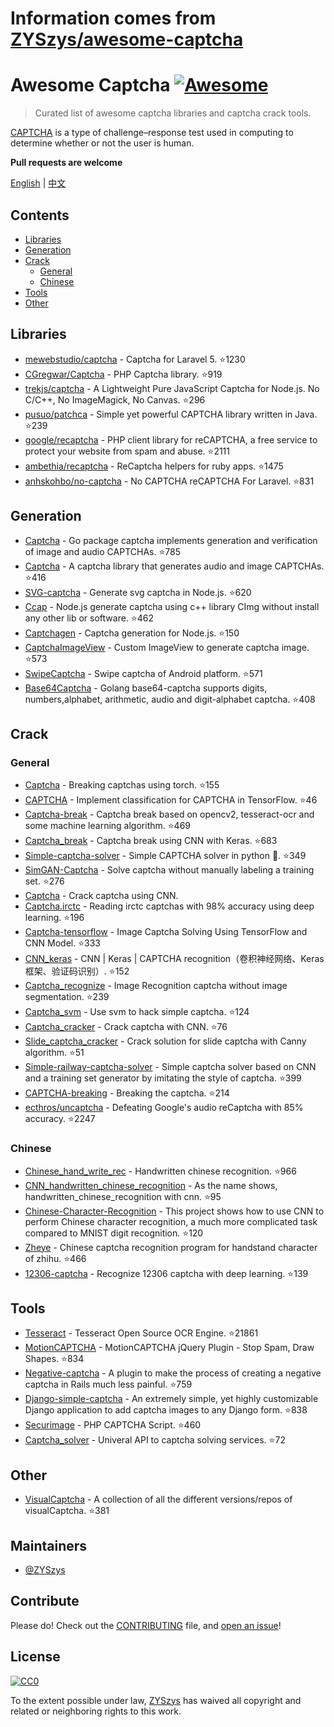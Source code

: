 # Information comes from [ZYSzys/awesome-captcha](https://github.com/ZYSzys/awesome-captcha)
# Awesome Captcha [![Awesome](https://awesome.re/badge.svg)](https://awesome.re)

> Curated list of awesome captcha libraries and captcha crack tools.  

[CAPTCHA](https://en.wikipedia.org/wiki/CAPTCHA) is a type of challenge–response test used in computing to determine whether or not the user is human.  

**Pull requests are welcome**

[English](README.md) | [中文](README-zh.md)

## Contents

- [Libraries](#libraries)
- [Generation](#generation)
- [Crack](#crack)
    - [General](#general)
    - [Chinese](#chinese)
- [Tools](#tools)
- [Other](#other)


## Libraries

- [mewebstudio/captcha](https://github.com/mewebstudio/captcha) - Captcha for Laravel 5. :star:1230
- [CGregwar/Captcha](https://github.com/Gregwar/Captcha) - PHP Captcha library. :star:919
- [trekjs/captcha](https://github.com/trekjs/captcha) - A Lightweight Pure JavaScript Captcha for Node.js. No C/C++, No ImageMagick, No Canvas. :star:296
- [pusuo/patchca](https://github.com/pusuo/patchca) - Simple yet powerful CAPTCHA library written in Java. :star:239
- [google/recaptcha](https://github.com/google/recaptcha) - PHP client library for reCAPTCHA, a free service to protect your website from spam and abuse. :star:2111
- [ambethia/recaptcha](https://github.com/ambethia/recaptcha) - ReCaptcha helpers for ruby apps. :star:1475
- [anhskohbo/no-captcha](https://github.com/anhskohbo/no-captcha) - No CAPTCHA reCAPTCHA For Laravel. :star:831


## Generation
- [Captcha](https://github.com/dchest/captcha) - Go package captcha implements generation and verification of image and audio CAPTCHAs. :star:785
- [Captcha](https://github.com/lepture/captcha) - A captcha library that generates audio and image CAPTCHAs. :star:416
- [SVG-captcha](https://github.com/lemonce/svg-captcha) - Generate svg captcha in Node.js. :star:620
- [Ccap](https://github.com/DoubleSpout/ccap) - Node.js generate captcha using c++ library CImg without install any other lib or software. :star:462
- [Captchagen](https://github.com/contra/captchagen) - Captcha generation for Node.js. :star:150
- [CaptchaImageView](https://github.com/jineshfrancs/CaptchaImageView) - Custom ImageView to generate captcha image. :star:573
- [SwipeCaptcha](https://github.com/mcxtzhang/SwipeCaptcha) - Swipe captcha of Android platform. :star:571
- [Base64Captcha](https://github.com/mojocn/base64Captcha) - Golang base64-captcha supports digits, numbers,alphabet, arithmetic, audio and digit-alphabet captcha. :star:408


## Crack

### General
- [Captcha](https://github.com/arunpatala/captcha) - Breaking captchas using torch. :star:155
- [CAPTCHA](https://github.com/zakizhou/CAPTCHA) - Implement classification for CAPTCHA in TensorFlow. :star:46
- [Captcha-break](https://github.com/nladuo/captcha-break) - Captcha break based on opencv2, tesseract-ocr and some machine learning algorithm. :star:469
- [Captcha_break](https://github.com/ypwhs/captcha_break) - Captcha break using CNN with Keras. :star:683
- [Simple-captcha-solver](https://github.com/ptigas/simple-captcha-solver) - Simple CAPTCHA solver in python 🐍. :star:349
- [SimGAN-Captcha](https://github.com/rickyhan/SimGAN-Captcha) - Solve captcha without manually labeling a training set. :star:276
- [Captcha](https://github.com/HLearning/captcha) - Crack captcha using CNN.
- [Captcha.irctc](https://github.com/arunpatala/captcha.irctc) - Reading irctc captchas with 98% accuracy using deep learning. :star:196
- [Captcha-tensorflow](https://github.com/JackonYang/captcha-tensorflow) - Image Captcha Solving Using TensorFlow and CNN Model. :star:333
- [CNN_keras](https://github.com/skyduy/CNN_keras) - CNN | Keras | CAPTCHA recognition（卷积神经网络、Keras框架、验证码识别）. :star:152
- [Captcha_recognize](https://github.com/PatrickLib/captcha_recognize) - Image Recognition captcha without image segmentation. :star:239
- [Captcha_svm](https://github.com/zhengwh/captcha-svm) - Use svm to hack simple captcha. :star:124
- [Captcha_cracker](https://github.com/chxj1992/captcha_cracker) - Crack captcha with CNN. :star:76
- [Slide_captcha_cracker](https://github.com/chxj1992/slide_captcha_cracker) - Crack solution for slide captcha with Canny algorithm. :star:51
- [Simple-railway-captcha-solver](https://github.com/JasonLiTW/simple-railway-captcha-solver#english-version) - Simple captcha solver based on CNN and a training set generator by imitating the style of captcha. :star:399
- [CAPTCHA-breaking](https://github.com/lllcho/CAPTCHA-breaking) - Breaking the captcha. :star:214
- [ecthros/uncaptcha](https://github.com/ecthros/uncaptcha) - Defeating Google's audio reCaptcha with 85% accuracy. :star:2247


### Chinese
- [Chinese_hand_write_rec](https://github.com/burness/tensorflow-101/tree/master/chinese_hand_write_rec/src) - Handwritten chinese recognition. :star:966
- [CNN_handwritten_chinese_recognition](https://github.com/taosir/cnn_handwritten_chinese_recognition) - As the name shows, handwritten_chinese_recognition with cnn. :star:95
- [Chinese-Character-Recognition](https://github.com/soloice/Chinese-Character-Recognition) - This project shows how to use CNN to perform Chinese character recognition, a much more complicated task compared to MNIST digit recognition. :star:120
- [Zheye](https://github.com/muchrooms/zheye) - Chinese captcha recognition program for handstand character of zhihu. :star:466
- [12306-captcha](https://github.com/aaronshan/12306-captcha) - Recognize 12306 captcha with deep learning.  :star:139


## Tools

- [Tesseract](https://github.com/tesseract-ocr/tesseract) - Tesseract Open Source OCR Engine. :star:21861
- [MotionCAPTCHA](https://github.com/wjcrowcroft/MotionCAPTCHA) - MotionCAPTCHA jQuery Plugin - Stop Spam, Draw Shapes. :star:834
- [Negative-captcha](https://github.com/subwindow/negative-captcha) - A plugin to make the process of creating a negative captcha in Rails much less painful. :star:759
- [Django-simple-captcha](https://github.com/mbi/django-simple-captcha) - An extremely simple, yet highly customizable Django application to add captcha images to any Django form. :star:838
- [Securimage](https://github.com/dapphp/securimage) - PHP CAPTCHA Script. :star:460
- [Captcha_solver](https://github.com/lorien/captcha_solver) - Univeral API to captcha solving services. :star:72


## Other

- [VisualCaptcha](https://github.com/emotionLoop/visualCaptcha) - A collection of all the different versions/repos of visualCaptcha. :star:381


## Maintainers

- [@ZYSzys](https://github.com/ZYSzys)


## Contribute

Please do! Check out the [CONTRIBUTING](CONTRIBUTING.md) file, and [open an issue](https://github.com/ZYSzys/awesome-captcha/issues/new)!


## License

[![CC0](http://mirrors.creativecommons.org/presskit/buttons/88x31/svg/cc-zero.svg)](https://creativecommons.org/publicdomain/zero/1.0/)

To the extent possible under law, [ZYSzys](https://github.com/ZYSzys) has waived all copyright and related or neighboring rights to this work.

